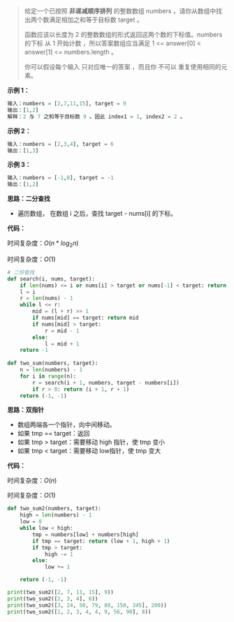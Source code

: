 > 给定一个已按照 **非递减顺序排列** 的整数数组 numbers ，请你从数组中找出两个数满足相加之和等于目标数 target 。
>
> 函数应该以长度为 2 的整数数组的形式返回这两个数的下标值。numbers 的下标 从 1 开始计数 ，所以答案数组应当满足 1 <= answer[0] < answer[1] <= numbers.length 。
>
> 你可以假设每个输入 只对应唯一的答案 ，而且你 不可以 重复使用相同的元素。

**示例 1：**

```python
输入：numbers = [2,7,11,15], target = 9
输出：[1,2]
解释：2 与 7 之和等于目标数 9 。因此 index1 = 1, index2 = 2 。
```

**示例 2：**

```python
输入：numbers = [2,3,4], target = 6
输出：[1,3]
```

**示例 3：**

```python
输入：numbers = [-1,0], target = -1
输出：[1,2]
```



**思路：二分查找**

- 遍历数组， 在数组 i 之后，查找 target - nums[i] 的下标。



**代码：**

时间复杂度：$O(n*log_2n)$​

时间复杂度：$O(1)$

```python
# 二份查找
def search(i, nums, target):
    if len(nums) <= i or nums[i] > target or nums[-1] < target: return -1
    l = i
    r = len(nums) - 1
    while l <= r:
        mid = (l + r) >> 1
        if nums[mid] == target: return mid
        if nums[mid] > target:
            r = mid - 1
        else:
            l = mid + 1
    return -1
  
def two_sum(numbers, target):
    n = len(numbers) - 1
    for i in range(n):
        r = search(i + 1, numbers, target - numbers[i])
        if r > 0: return (i + 1, r + 1)
    return (-1, -1)
```



**思路：双指针**

- 数组两端各一个指针，向中间移动。
- 如果 tmp == target：返回
- 如果 tmp > target：需要移动 high 指针，使 tmp 变小
- 如果 tmp < target：需要移动 low指针，使 tmp 变大



**代码：**

时间复杂度：$O(n)$

时间复杂度：$O(1)$

```python
def two_sum2(numbers, target):
    high = len(numbers) - 1
    low = 0
    while low < high:
        tmp = numbers[low] + numbers[high]
        if tmp == target: return (low + 1, high + 1)
        if tmp > target:
            high -= 1
        else:
            low += 1

    return (-1, -1)

print(two_sum2([2, 7, 11, 15], 9))
print(two_sum2([2, 3, 4], 6))
print(two_sum2([3, 24, 50, 79, 88, 150, 345], 200))
print(two_sum2([1, 2, 3, 4, 4, 9, 56, 90], 8))
```

